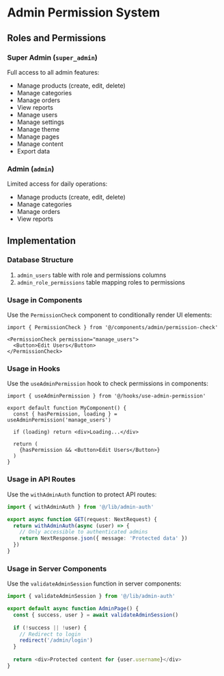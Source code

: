 # Admin Permission System

## Roles and Permissions

### Super Admin (`super_admin`)
Full access to all admin features:
- Manage products (create, edit, delete)
- Manage categories
- Manage orders
- View reports
- Manage users
- Manage settings
- Manage theme
- Manage pages
- Manage content
- Export data

### Admin (`admin`)
Limited access for daily operations:
- Manage products (create, edit, delete)
- Manage categories
- Manage orders
- View reports

## Implementation

### Database Structure

1. `admin_users` table with role and permissions columns
2. `admin_role_permissions` table mapping roles to permissions

### Usage in Components

Use the `PermissionCheck` component to conditionally render UI elements:

```tsx
import { PermissionCheck } from '@/components/admin/permission-check'

<PermissionCheck permission="manage_users">
  <Button>Edit Users</Button>
</PermissionCheck>
```

### Usage in Hooks

Use the `useAdminPermission` hook to check permissions in components:

```tsx
import { useAdminPermission } from '@/hooks/use-admin-permission'

export default function MyComponent() {
  const { hasPermission, loading } = useAdminPermission('manage_users')
  
  if (loading) return <div>Loading...</div>
  
  return (
    {hasPermission && <Button>Edit Users</Button>}
  )
}
```

### Usage in API Routes

Use the `withAdminAuth` function to protect API routes:

```ts
import { withAdminAuth } from '@/lib/admin-auth'

export async function GET(request: NextRequest) {
  return withAdminAuth(async (user) => {
    // Only accessible to authenticated admins
    return NextResponse.json({ message: 'Protected data' })
  })
}
```

### Usage in Server Components

Use the `validateAdminSession` function in server components:

```ts
import { validateAdminSession } from '@/lib/admin-auth'

export default async function AdminPage() {
  const { success, user } = await validateAdminSession()
  
  if (!success || !user) {
    // Redirect to login
    redirect('/admin/login')
  }
  
  return <div>Protected content for {user.username}</div>
}
```